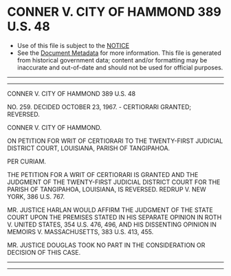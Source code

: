 ---
---

# CONNER V. CITY OF HAMMOND 389 U.S. 48

* Use of this file is subject to the [NOTICE](https://github.com/publicdocs/notice/blob/master/NOTICE)
* See the [Document Metadata](../../../) for more information.
  This file is generated from historical government data; content and/or formatting may be inaccurate and out-of-date and should not be used for official purposes.

----------
----------

CONNER V. CITY OF HAMMOND 389 U.S. 48

NO. 259.  DECIDED OCTOBER 23, 1967.  - CERTIORARI GRANTED; REVERSED.

CONNER V. CITY OF HAMMOND.

ON PETITION FOR WRIT OF CERTIORARI TO THE TWENTY-FIRST JUDICIAL DISTRICT COURT, LOUISIANA, PARISH OF TANGIPAHOA.

PER CURIAM.

THE PETITION FOR A WRIT OF CERTIORARI IS GRANTED AND THE JUDGMENT OF THE TWENTY-FIRST JUDICIAL DISTRICT COURT FOR THE PARISH OF TANGIPAHOA, LOUISIANA, IS REVERSED.  REDRUP V. NEW YORK, 386 U.S. 767.

MR. JUSTICE HARLAN WOULD AFFIRM THE JUDGMENT OF THE STATE COURT UPON THE PREMISES STATED IN HIS SEPARATE OPINION IN ROTH V. UNITED STATES, 354 U.S. 476, 496, AND HIS DISSENTING OPINION IN MEMOIRS V. MASSACHUSETTS, 383 U.S. 413, 455.

MR. JUSTICE DOUGLAS TOOK NO PART IN THE CONSIDERATION OR DECISION OF THIS CASE.


----------
----------

